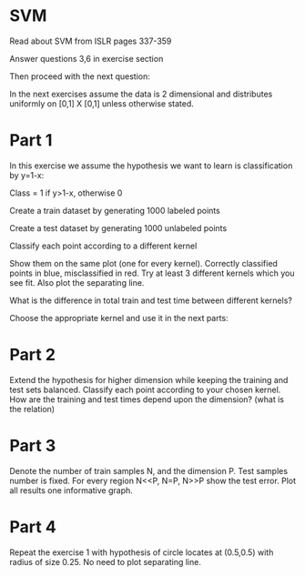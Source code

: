 # SVM

Read about SVM from ISLR pages 337-359

Answer questions 3,6 in exercise section

Then proceed with the next question:

In the next exercises assume the data is 2 dimensional and distributes uniformly on [0,1] X [0,1] unless otherwise stated.

# Part 1

In this exercise we assume the hypothesis we want to learn is classification by y=1-x:

Class = 1 if y>1-x, otherwise 0

Create a train dataset by generating 1000 labeled points

Create a test dataset by generating 1000 unlabeled points

Classify each point according to a different kernel 

Show them on the same plot (one for every kernel). Correctly classified points in blue, misclassified in red. Try at least 3 different kernels which you see fit. Also plot the separating line.

What is the difference in total train and test time between different kernels?

Choose the appropriate kernel and use it in the next parts:

# Part 2

Extend the hypothesis for higher dimension while keeping the training and test sets balanced. Classify each point according to your chosen kernel. How are the training and test times depend upon the dimension? (what is the relation)

# Part 3

Denote the number of train samples N, and the dimension P. Test samples number is fixed. For every region N<<P, N=P, N>>P show the test error. Plot all results one informative graph. 

# Part 4

Repeat the exercise 1 with hypothesis of circle locates at (0.5,0.5) with radius of size 0.25. No need to plot separating line.


